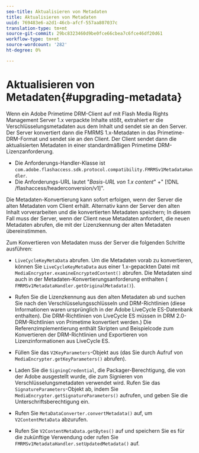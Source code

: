 ```yaml
---
seo-title: Aktualisieren von Metadaten
title: Aktualisieren von Metadaten
uuid: 769483e6-a2d1-46cb-afcf-557aa807037c
translation-type: tm+mt
source-git-commit: 29bc8323460d9be0fce66cbea7c6fce46df20d61
workflow-type: tm+mt
source-wordcount: '282'
ht-degree: 0%

---
```



# Aktualisieren von Metadaten{#upgrading-metadata}

Wenn ein Adobe Primetime DRM-Client auf mit Flash Media Rights Management Server 1.x verpackte Inhalte stößt, extrahiert er die Verschlüsselungsmetadaten aus dem Inhalt und sendet sie an den Server. Der Server konvertiert dann die FMRMS 1.x-Metadaten in das Primetime-DRM-Format und sendet sie an den Client. Der Client sendet dann die aktualisierten Metadaten in einer standardmäßigen Primetime DRM-Lizenzanforderung.

* Die Anforderungs-Handler-Klasse ist `com.adobe.flashaccess.sdk.protocol.compatibility.FMRMSv1MetadataHandler`.
* Die Anforderungs-URL lautet &quot;*Basis-URL von 1.x content*&quot; +&quot; [!DNL /flashaccess/headerconversion/v1]&quot;.

Die Metadaten-Konvertierung kann sofort erfolgen, wenn der Server die alten Metadaten vom Client erhält. Alternativ kann der Server den alten Inhalt vorverarbeiten und die konvertierten Metadaten speichern; In diesem Fall muss der Server, wenn der Client neue Metadaten anfordert, die neuen Metadaten abrufen, die mit der Lizenzkennung der alten Metadaten übereinstimmen.

Zum Konvertieren von Metadaten muss der Server die folgenden Schritte ausführen:

* `LiveCycleKeyMetaData` abrufen. Um die Metadaten vorab zu konvertieren, können Sie `LiveCycleKeyMetaData` aus einer 1.x-gepackten Datei mit `MediaEncrypter.examineEncryptedContent()` abrufen. Die Metadaten sind auch in der Metadaten-Konvertierungsanforderung enthalten ( `FMRMSv1MetadataHandler.getOriginalMetadata()`).

* Rufen Sie die Lizenzkennung aus den alten Metadaten ab und suchen Sie nach den Verschlüsselungsschlüsseln und DRM-Richtlinien (diese Informationen waren ursprünglich in der Adobe LiveCycle ES-Datenbank enthalten). Die DRM-Richtlinien von LiveCycle ES müssen in DRM 2.0-DRM-Richtlinien von Primetime konvertiert werden.) Die Referenzimplementierung enthält Skripten und Beispielcode zum Konvertieren der DRM-Richtlinien und Exportieren von Lizenzinformationen aus LiveCycle ES.
* Füllen Sie das `V2KeyParameters`-Objekt aus (das Sie durch Aufruf von `MediaEncrypter.getKeyParameters()` abrufen).

* Laden Sie die `SigningCredential`, die Packager-Berechtigung, die von der Adobe ausgestellt wurde, die zum Signieren von Verschlüsselungsmetadaten verwendet wird. Rufen Sie das `SignatureParameters`-Objekt ab, indem Sie `MediaEncrypter.getSignatureParameters()` aufrufen, und geben Sie die Unterschriftsberechtigung ein.

* Rufen Sie `MetaDataConverter.convertMetadata()` auf, um `V2ContentMetaData` abzurufen.

* Rufen Sie `V2ContentMetaData.getBytes()` auf und speichern Sie es für die zukünftige Verwendung oder rufen Sie `FMRMSv1MetadataHandler.setUpdatedMetadata()` auf.

